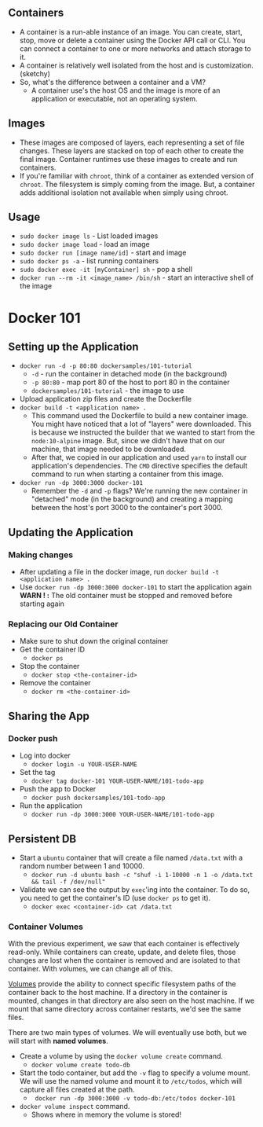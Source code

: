 ## Containers 
- A container is a run-able instance of an image. You can create, start, stop, move or delete a container using the Docker API call or CLI. You can connect a container to one or more networks and attach storage to it. 
- A container is relatively well isolated from the host and is customization. (sketchy)
- So, what's the difference between a container and a VM?
	- A container use's the host OS and the image is more of an application or executable, not an operating system. 
## Images 
- These images are composed of layers, each representing a set of file changes. These layers are stacked on top of each other to create the final image. Container runtimes use these images to create and run containers. 
- If you're familiar with `chroot`, think of a container as extended version of `chroot`. The filesystem is simply coming from the image. But, a container adds additional isolation not available when simply using chroot.
## Usage 
- `sudo docker image ls` - List loaded images
- `sudo docker image load` - load an image
- `sudo docker run [image name/id]` - start and image
- `sudo docker ps -a` - list running containers 
- `sudo docker exec -it [myContainer] sh` - pop a shell
- `docker run --rm -it <image_name> /bin/sh` - start an interactive shell of the image


# Docker 101
## Setting up the Application
- `docker run -d -p 80:80 dockersamples/101-tutorial`
	-  `-d` - run the container in detached mode (in the background)
	- `-p 80:80` - map port 80 of the host to port 80 in the container
	- `dockersamples/101-tutorial` - the image to use
- Upload application zip files and create the Dockerfile
- `docker build -t <application name> .`
	- This command used the Dockerfile to build a new container image. You might have noticed that a lot of "layers" were downloaded. This is because we instructed the builder that we wanted to start from the `node:10-alpine` image. But, since we didn't have that on our machine, that image needed to be downloaded.
	- After that, we copied in our application and used `yarn` to install our application's dependencies. The `CMD` directive specifies the default command to run when starting a container from this image.
- `docker run -dp 3000:3000 docker-101`
	- Remember the `-d` and `-p` flags? We're running the new container in "detached" mode (in the background) and creating a mapping between the host's port 3000 to the container's port 3000.
## Updating the Application
### Making changes
- After updating a file in the docker image, run `docker build -t <application name> .`
- Use `docker run -dp 3000:3000 docker-101` to start the application again
	**WARN ! :** The old container must be stopped and removed before starting again
### Replacing our Old Container
- Make sure to shut down the original container
- Get the container ID
	- `docker ps`
- Stop the container 
	- `docker stop <the-container-id>`
- Remove the container 
	- `docker rm <the-container-id>`
## Sharing the App 
### Docker push
- Log into docker 
	- `docker login -u YOUR-USER-NAME`
- Set the tag 
	- `docker tag docker-101 YOUR-USER-NAME/101-todo-app`
- Push the app to Docker 
	- `docker push dockersamples/101-todo-app` 
- Run the application 
	- `docker run -dp 3000:3000 YOUR-USER-NAME/101-todo-app`
## Persistent DB
- Start a `ubuntu` container that will create a file named `/data.txt` with a random number between 1 and 10000.
	- `docker run -d ubuntu bash -c "shuf -i 1-10000 -n 1 -o /data.txt && tail -f /dev/null"`
- Validate we can see the output by `exec`'ing into the container. To do so, you need to get the container's ID (use `docker ps` to get it).
	- `docker exec <container-id> cat /data.txt`
### Container Volumes
With the previous experiment, we saw that each container is effectively read-only. While containers can create, update, and delete files, those changes are lost when the container is removed and are isolated to that container. With volumes, we can change all of this.

[Volumes](https://docs.docker.com/storage/volumes/) provide the ability to connect specific filesystem paths of the container back to the host machine. If a directory in the container is mounted, changes in that directory are also seen on the host machine. If we mount that same directory across container restarts, we'd see the same files.

There are two main types of volumes. We will eventually use both, but we will start with **named volumes**.

- Create a volume by using the `docker volume create` command.
	- `docker volume create todo-db`
- Start the todo container, but add the `-v` flag to specify a volume mount. We will use the named volume and mount it to `/etc/todos`, which will capture all files created at the path.
	- ` docker run -dp 3000:3000 -v todo-db:/etc/todos docker-101`
- `docker volume inspect` command.
	- Shows where in memory the volume is stored!
